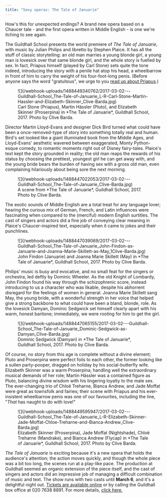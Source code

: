 ```yaml
---
title: "Sexy operas: The Tale of Januarie"
---
```


How's this for unexpected endings? A brand new opera based on a Chaucer tale - and the first opera written in Middle English - is one we're itching to see again.

The Guildhall School presents the world premiere of *The Tale of Januarie*, with music by Julian Philips and libretto by Stephen Plaice. It has all the stuff of classic storytelling: an old man marries a young blonde girl, a young man is lovesick over that same blonde girl, and the whole story is fuelled by sex. In fact, Priapus himself (played by Carl Stone) sets quite the tone indeed, introducing the story with a penile hat atop his head, a wheelbarrow in front of him to carry the weight of his four-foot-long penis. (Before anyone says the word "gratuitous", we urge to you [read up about Priapus](https://en.wikipedia.org/wiki/Priapus).)

<figure data-type="image">
![](/webhook-uploads/1488449340762/2017-03-02---Guildhall-School_The-Tale-of-Januarie_L-R-Carl-Stone-Martin-Hassler-and-Elizabeth-Skinner_Clive-Barda.jpg)
<figcaption>Carl Stone (Priapus), Martin Hässler (Pluto), and Elizabeth Skinner (Proserpina) in *The Tale of Januarie*, Guildhall School, 2017. Photo by Clive Barda.</figcaption>
</figure>

Director Martin Lloyd-Evans and designer Dick Bird turned what could have been a once-removed-type of story into something totally real and human. Bird's set looked like a giant illuminated book from the Middle Ages, and Lloyd-Evans' aesthetic wavered between exaggerated, Monty Python-esque comedy, to romantic moments right out of Disney fairy-tales. Plaice's text kept the story grounded in reality; the old man reaps the rewards of his status by choosing the prettiest, youngest girl he can get away with, and the young bride bears the burden of having sex with a gross old man, even complaining hilariously about being sore the next morning.

<figure data-type="image">
![](/webhook-uploads/1488447022053/2017-03-02---Guildhall-School_The-Tale-of-Januarie_Clive-Barda.jpg)
<figcaption>A scene from *The Tale of Januarie*, Guildhall School, 2017. Photo by Clive Barda.</figcaption>
</figure>

The exotic sounds of Middle English are a total treat for any language lover; hearing the curious mix of German, French, and Latin influences were fascinating when compared to the (merciful) modern English surtitles. The cast of singers and actors did a fine job of conveying clear meaning in Plaice's Chaucer-inspired text, especially when it came to jokes and their punchlines.

<figure data-type="image">
![](/webhook-uploads/1488447039069/2017-03-02---Guildhall-School_The-Tale-of-Januarie_John-Findon-as-Januarie-and-Joanna-Marie-Skillett-as-May_1Clive-Barda.jpg)
<figcaption>John Findon (Januarie) and Joanna Marie Skillett (May) in *The Tale of Januarie*, Guildhall School, 2017. Photo by Clive Barda.</figcaption>
</figure>

Philips' music is busy and evocative, and no small feat for the singers or orchestra, led deftly by Dominic Wheeler. As the old Knight of Lombardy, John Findon found his way through the schizophrenic score, instead introducing to us a character who was likable, despite his abhorrent disregard for the feelings of women in general. Joanna Marie Skillett sang May, the young bride, with a wonderful strength in her voice that helped give a strong backbone to what could have been a bland, blonde, role. As the lovesick Damyan, Dominic Sedgwick set himself clearly apart with his warm, honest baritone; immediately, we were rooting for him to get the girl.

<figure data-type="image">
![](/webhook-uploads/1488447065155/2017-03-02---Guildhall-School_The-Tale-of-Januarie_Dominic-Sedgwick-as-Damyan_Clive-Barda.jpg)
<figcaption>Dominic Sedgwick (Damyan) in *The Tale of Januarie*, Guildhall School, 2017. Photo by Clive Barda.</figcaption>
</figure>

Of course, no story from this age is complete without a divine element; Pluto and Proserpina were perfect foils to each other, the former looking like a sullen party-pooper, dragged on holiday by his social-butterfly wife. Elizabeth Skinner was a warm Proserpina, handling well the extraordinary musical demands of her role; Martin Hässler was a contained figure as Pluto, balancing divine wisdom with his lingering loyalty to the male sex. The ever-changing trio of Chloë Treharne, Bianca Andrew, and Jade Moffat were great as townsfolk and fairies; their scene with Priapus and his ever-insistent wheelbarrow penis was one of our favourites, including the line, "*That* has naught to do with love!"

<figure data-type="image">
![](/webhook-uploads/1488449595947/2017-03-02---Guildhall-School_The-Tale-of-Januarie_L-R-Elizabeth-Skinner-Jade-Moffat-Chloe-Treharne-and-Bianca-Andrew_Clive-Barda.jpg)
<figcaption>Elizabeth Skinner (Proserpina), Jade Moffat (Nightshade), Chloë Treharne (Mandrake), and Bianca Andrew (Flycap) in *The Tale of Januarie*, Guildhall School, 2017. Photo by Clive Barda.</figcaption>
</figure>

*The Tale of Januarie* is exciting because it's a new opera that holds the audience's attention; the action moves quickly, and though the whole piece was a bit too long, the scenes run at a play-like pace. The production at Guildhall seemed an organic extension of the piece itself, and the cast of singers and actors did an impressive job of managing a difficult combination of music and text. The show runs with two casts until **March 6**, and it's a delightful night out. [Tickets are available online](http://www.barbican.org.uk/music/event-detail.asp?ID=20555) or by calling the Guildhall box office at 020 7638 8891. For more details, [click here.](http://www.gsmd.ac.uk/about_the_school/view_all_events/event_single_view/?tx_julleevents_pi1%5BshowUid%5D=4882)
